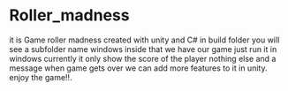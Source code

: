 # Roller_madness
it is Game roller madness created with unity and C#
in build folder you will see a subfolder name windows inside that we have our game just run it in windows
currently it only show the score of the player nothing else and a message when game gets over
we can add more features to it in unity.
enjoy the game!!.
